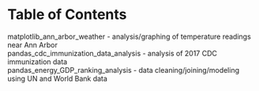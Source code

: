 # Table of Contents

matplotlib_ann_arbor_weather - analysis/graphing of temperature readings near Ann Arbor\
pandas_cdc_immunization_data_analysis - analysis of 2017 CDC immunization data\
pandas_energy_GDP_ranking_analysis - data cleaning/joining/modeling using UN and World Bank data
